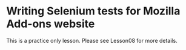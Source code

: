 # Writing Selenium tests for Mozilla Add-ons website

This is a practice only lesson. Please see Lesson08 for more details.